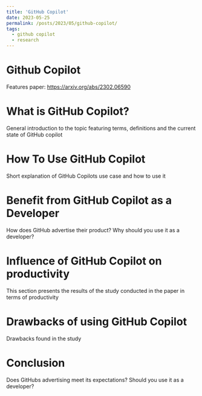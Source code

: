 ```yaml
---
title: 'GitHub Copilot'
date: 2023-05-25
permalink: /posts/2023/05/github-copilot/
tags:
  - github copilot
  - research
---
```


Github Copilot
======

Features paper: https://arxiv.org/abs/2302.06590

What is GitHub Copilot?
======
General introduction to the topic featuring terms, definitions and the current state of GitHub copilot

How To Use GitHub Copilot
======
Short explanation of GitHub Copilots use case and how to use it

Benefit from GitHub Copilot as a Developer
======
How does GitHub advertise their product? Why should you use it as a developer?

Influence of GitHub Copilot on productivity
======
This section presents the results of the study conducted in the paper in terms of productivity

Drawbacks of using GitHub Copilot
======
Drawbacks found in the study

Conclusion
======
Does GitHubs advertising meet its expectations? Should you use it as a developer?

